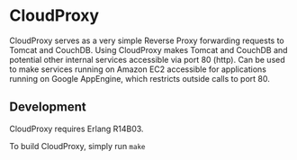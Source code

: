# CloudProxy

CloudProxy serves as a very simple Reverse Proxy forwarding requests to Tomcat and CouchDB.
Using CloudProxy makes Tomcat and CouchDB and potential other internal services accessible via port 80 (http).
Can be used to make services running on Amazon EC2 accessible for applications running on Google AppEngine, which restricts outside calls to port 80.


## Development

CloudProxy requires Erlang R14B03.

To build CloudProxy, simply run `make`
